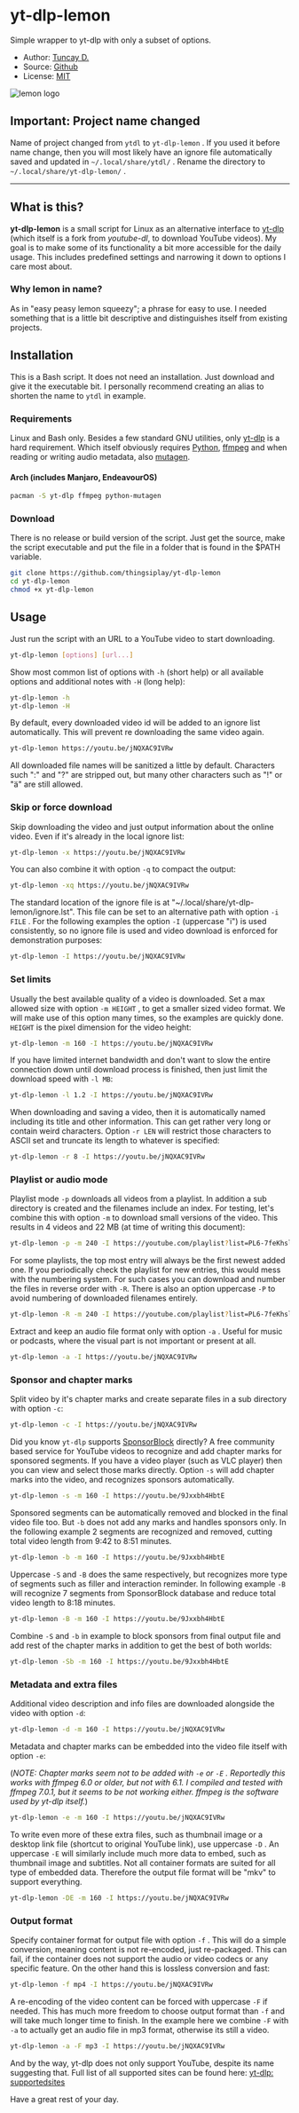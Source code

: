 # yt-dlp-lemon

Simple wrapper to yt-dlp with only a subset of options.

- Author: [Tuncay D.](https://github.com/thingsiplay)
- Source: [Github](https://github.com/thingsiplay/yt-dlp-lemon)
- License: [MIT](LICENSE)

![lemon logo](./lemon.svg "logo")

## Important: Project name changed

Name of project changed from `ytdl` to `yt-dlp-lemon` . If you used it before
name change, then you will most likely have an ignore file automatically
saved and updated in `~/.local/share/ytdl/` . Rename the directory
to `~/.local/share/yt-dlp-lemon/` .

---

## What is this?

**yt-dlp-lemon** is a small script for Linux as an alternative interface to
[yt-dlp](https://github.com/yt-dlp/yt-dlp) (which itself is a fork from
_youtube-dl_, to download YouTube videos). My goal is to make some of its
functionality a bit more accessible for the daily usage. This includes
predefined settings and narrowing it down to options I care most about.

### Why lemon in name?

As in "easy peasy lemon squeezy"; a phrase for easy to use. I needed something
that is a little bit descriptive and distinguishes itself from existing
projects.

## Installation

This is a Bash script. It does not need an installation. Just download and give
it the executable bit. I personally recommend creating an alias to shorten the
name to `ytdl` in example.

### Requirements

Linux and Bash only. Besides a few standard GNU utilities, only
[yt-dlp](https://github.com/yt-dlp/yt-dlp) is a hard requirement. Which itself
obviously requires [Python](https://www.python.org/),
[ffmpeg](https://ffmpeg.org) and when reading or writing audio metadata, also
[mutagen](https://github.com/quodlibet/mutagen).

#### Arch (includes Manjaro, EndeavourOS)

```bash
pacman -S yt-dlp ffmpeg python-mutagen
```

### Download

There is no release or build version of the script. Just get the source, make
the script executable and put the file in a folder that is found in the $PATH
variable.

```bash
git clone https://github.com/thingsiplay/yt-dlp-lemon
cd yt-dlp-lemon
chmod +x yt-dlp-lemon
```

## Usage

Just run the script with an URL to a YouTube video to start downloading.

```bash
yt-dlp-lemon [options] [url...]
```

Show most common list of options with `-h` (short help) or all available
options and additional notes with `-H` (long help):

```bash
yt-dlp-lemon -h
yt-dlp-lemon -H
```

By default, every downloaded video id will be added to an ignore list
automatically. This will prevent re downloading the same video again.

```bash
yt-dlp-lemon https://youtu.be/jNQXAC9IVRw
```

All downloaded file names will be sanitized a little by default. Characters
such ":" and "?" are stripped out, but many other characters such as "!" or "ä"
are still allowed.

### Skip or force download

Skip downloading the video and just output information about the online video.
Even if it's already in the local ignore list:

```bash
yt-dlp-lemon -x https://youtu.be/jNQXAC9IVRw
```

You can also combine it with option `-q` to compact the output:

```bash
yt-dlp-lemon -xq https://youtu.be/jNQXAC9IVRw
```

The standard location of the ignore file is at
"~/.local/share/yt-dlp-lemon/ignore.lst". This file can be set to an alternative path
with option `-i FILE` . For the following examples the option `-I` (uppercase
"i") is used consistently, so no ignore file is used and video download is
enforced for demonstration purposes:

```bash
yt-dlp-lemon -I https://youtu.be/jNQXAC9IVRw
```

### Set limits

Usually the best available quality of a video is downloaded. Set a max allowed
size with option `-m HEIGHT` , to get a smaller sized video format. We will
make use of this option many times, so the examples are quickly done. `HEIGHT`
is the pixel dimension for the video height:

```bash
yt-dlp-lemon -m 160 -I https://youtu.be/jNQXAC9IVRw
```

If you have limited internet bandwidth and don't want to slow the entire
connection down until download process is finished, then just limit the
download speed with `-l MB`:

```bash
yt-dlp-lemon -l 1.2 -I https://youtu.be/jNQXAC9IVRw
```

When downloading and saving a video, then it is automatically named including
its title and other information. This can get rather very long or contain weird
characters. Option `-r LEN` will restrict those characters to ASCII set and
truncate its length to whatever is specified:

```bash
yt-dlp-lemon -r 8 -I https://youtu.be/jNQXAC9IVRw
```

### Playlist or audio mode

Playlist mode `-p` downloads all videos from a playlist. In addition a sub
directory is created and the filenames include an index. For testing, let's
combine this with option `-m` to download small versions of the video. This
results in 4 videos and 22 MB (at time of writing this document):

```bash
yt-dlp-lemon -p -m 240 -I https://youtube.com/playlist?list=PL6-7feKhsltT9ZTElq6V2Z2EZN71wyxrX
```

For some playlists, the top most entry will always be the first newest added
one. If you periodically check the playlist for new entries, this would mess
with the numbering system. For such cases you can download and number the files
in reverse order with `-R`. There is also an option uppercase `-P` to avoid
numbering of downloaded filenames entirely.

```bash
yt-dlp-lemon -R -m 240 -I https://youtube.com/playlist?list=PL6-7feKhsltT9ZTElq6V2Z2EZN71wyxrX
```

Extract and keep an audio file format only with option `-a` . Useful for music
or podcasts, where the visual part is not important or present at all.

```bash
yt-dlp-lemon -a -I https://youtu.be/jNQXAC9IVRw
```

### Sponsor and chapter marks

Split video by it's chapter marks and create separate files in a sub directory
with option `-c`:

```bash
yt-dlp-lemon -c -I https://youtu.be/jNQXAC9IVRw
```

Did you know `yt-dlp` supports [SponsorBlock](https://sponsor.ajay.app/)
directly? A free community based service for YouTube videos to recognize and
add chapter marks for sponsored segments. If you have a video player (such as
VLC player) then you can view and select those marks directly. Option `-s` will
add chapter marks into the video, and recognizes sponsors automatically.

```bash
yt-dlp-lemon -s -m 160 -I https://youtu.be/9Jxxbh4HbtE
```

Sponsored segments can be automatically removed and blocked in the final video
file too. But `-b` does not add any marks and handles sponsors only. In the
following example 2 segments are recognized and removed, cutting total video
length from 9:42 to 8:51 minutes.

```bash
yt-dlp-lemon -b -m 160 -I https://youtu.be/9Jxxbh4HbtE
```

Uppercase `-S` and `-B` does the same respectively, but recognizes more type of
segments such as filler and interaction reminder. In following example `-B`
will recognize 7 segments from SponsorBlock database and reduce total video
length to 8:18 minutes.

```bash
yt-dlp-lemon -B -m 160 -I https://youtu.be/9Jxxbh4HbtE
```

Combine `-S` and `-b` in example to block sponsors from final output file and
add rest of the chapter marks in addition to get the best of both worlds:

```bash
yt-dlp-lemon -Sb -m 160 -I https://youtu.be/9Jxxbh4HbtE
```

### Metadata and extra files

Additional video description and info files are downloaded alongside the video
with option `-d`:

```bash
yt-dlp-lemon -d -m 160 -I https://youtu.be/jNQXAC9IVRw
```

Metadata and chapter marks can be embedded into the video file itself with
option `-e`:

(_NOTE: Chapter marks seem not to be added with `-e` or `-E` . Reportedly this
works with ffmpeg 6.0 or older, but not with 6.1. I compiled and tested with
ffmpeg 7.0.1, but it seems to be not working either. ffmpeg is the software
used by yt-dlp itself._)

```bash
yt-dlp-lemon -e -m 160 -I https://youtu.be/jNQXAC9IVRw
```

To write even more of these extra files, such as thumbnail image or a desktop
link file (shortcut to original YouTube link), use uppercase `-D` . An
uppercase `-E` will similarly include much more data to embed, such as
thumbnail image and subtitles. Not all container formats are suited for all
type of embedded data. Therefore the output file format will be "mkv" to
support everything.

```bash
yt-dlp-lemon -DE -m 160 -I https://youtu.be/jNQXAC9IVRw
```

### Output format

Specify container format for output file with option `-f` . This will do a
simple conversion, meaning content is not re-encoded, just re-packaged. This
can fail, if the container does not support the audio or video codecs or
any specific feature. On the other hand this is lossless conversion and fast:

```bash
yt-dlp-lemon -f mp4 -I https://youtu.be/jNQXAC9IVRw
```

A re-encoding of the video content can be forced with uppercase `-F` if needed.
This has much more freedom to choose output format than `-f` and will take much
longer time to finish. In the example here we combine `-F` with `-a` to
actually get an audio file in mp3 format, otherwise its still a video.

```bash
yt-dlp-lemon -a -F mp3 -I https://youtu.be/jNQXAC9IVRw
```

And by the way, yt-dlp does not only support YouTube, despite its name
suggesting that. Full list of all supported sites can be found here: [yt-dlp:
supportedsites](https://github.com/yt-dlp/yt-dlp/blob/master/supportedsites.md)

Have a great rest of your day.
